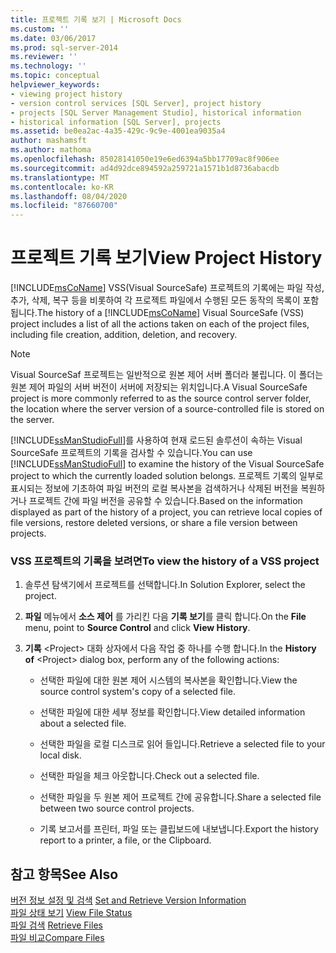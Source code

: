 ```yaml
---
title: 프로젝트 기록 보기 | Microsoft Docs
ms.custom: ''
ms.date: 03/06/2017
ms.prod: sql-server-2014
ms.reviewer: ''
ms.technology: ''
ms.topic: conceptual
helpviewer_keywords:
- viewing project history
- version control services [SQL Server], project history
- projects [SQL Server Management Studio], historical information
- historical information [SQL Server], projects
ms.assetid: be0ea2ac-4a35-429c-9c9e-4001ea9035a4
author: mashamsft
ms.author: mathoma
ms.openlocfilehash: 85028141050e19e6ed6394a5bb17709ac8f906ee
ms.sourcegitcommit: ad4d92dce894592a259721a1571b1d8736abacdb
ms.translationtype: MT
ms.contentlocale: ko-KR
ms.lasthandoff: 08/04/2020
ms.locfileid: "87660700"
---
```

# <a name="view-project-history"></a><span data-ttu-id="97b0f-102">프로젝트 기록 보기</span><span class="sxs-lookup"><span data-stu-id="97b0f-102">View Project History</span></span>
  <span data-ttu-id="97b0f-103">[!INCLUDE[msCoName](../includes/msconame-md.md)] VSS(Visual SourceSafe) 프로젝트의 기록에는 파일 작성, 추가, 삭제, 복구 등을 비롯하여 각 프로젝트 파일에서 수행된 모든 동작의 목록이 포함됩니다.</span><span class="sxs-lookup"><span data-stu-id="97b0f-103">The history of a [!INCLUDE[msCoName](../includes/msconame-md.md)] Visual SourceSafe (VSS) project includes a list of all the actions taken on each of the project files, including file creation, addition, deletion, and recovery.</span></span>  
  
> [!NOTE]  
>  <span data-ttu-id="97b0f-104">Visual SourceSaf 프로젝트는 일반적으로 원본 제어 서버 폴더라 불립니다. 이 폴더는 원본 제어 파일의 서버 버전이 서버에 저장되는 위치입니다.</span><span class="sxs-lookup"><span data-stu-id="97b0f-104">A Visual SourceSafe project is more commonly referred to as the source control server folder, the location where the server version of a source-controlled file is stored on the server.</span></span>  
  
 <span data-ttu-id="97b0f-105">[!INCLUDE[ssManStudioFull](../includes/ssmanstudiofull-md.md)]를 사용하여 현재 로드된 솔루션이 속하는 Visual SourceSafe 프로젝트의 기록을 검사할 수 있습니다.</span><span class="sxs-lookup"><span data-stu-id="97b0f-105">You can use [!INCLUDE[ssManStudioFull](../includes/ssmanstudiofull-md.md)] to examine the history of the Visual SourceSafe project to which the currently loaded solution belongs.</span></span> <span data-ttu-id="97b0f-106">프로젝트 기록의 일부로 표시되는 정보에 기초하여 파일 버전의 로컬 복사본을 검색하거나 삭제된 버전을 복원하거나 프로젝트 간에 파일 버전을 공유할 수 있습니다.</span><span class="sxs-lookup"><span data-stu-id="97b0f-106">Based on the information displayed as part of the history of a project, you can retrieve local copies of file versions, restore deleted versions, or share a file version between projects.</span></span>  
  
### <a name="to-view-the-history-of-a-vss-project"></a><span data-ttu-id="97b0f-107">VSS 프로젝트의 기록을 보려면</span><span class="sxs-lookup"><span data-stu-id="97b0f-107">To view the history of a VSS project</span></span>  
  
1.  <span data-ttu-id="97b0f-108">솔루션 탐색기에서 프로젝트를 선택합니다.</span><span class="sxs-lookup"><span data-stu-id="97b0f-108">In Solution Explorer, select the project.</span></span>  
  
2.  <span data-ttu-id="97b0f-109">**파일** 메뉴에서 **소스 제어** 를 가리킨 다음 **기록 보기**를 클릭 합니다.</span><span class="sxs-lookup"><span data-stu-id="97b0f-109">On the **File** menu, point to **Source Control** and click **View History**.</span></span>  
  
3.  <span data-ttu-id="97b0f-110">**기록** \<Project> 대화 상자에서 다음 작업 중 하나를 수행 합니다.</span><span class="sxs-lookup"><span data-stu-id="97b0f-110">In the **History of** \<Project> dialog box, perform any of the following actions:</span></span>  
  
    -   <span data-ttu-id="97b0f-111">선택한 파일에 대한 원본 제어 시스템의 복사본을 확인합니다.</span><span class="sxs-lookup"><span data-stu-id="97b0f-111">View the source control system's copy of a selected file.</span></span>  
  
    -   <span data-ttu-id="97b0f-112">선택한 파일에 대한 세부 정보를 확인합니다.</span><span class="sxs-lookup"><span data-stu-id="97b0f-112">View detailed information about a selected file.</span></span>  
  
    -   <span data-ttu-id="97b0f-113">선택한 파일을 로컬 디스크로 읽어 들입니다.</span><span class="sxs-lookup"><span data-stu-id="97b0f-113">Retrieve a selected file to your local disk.</span></span>  
  
    -   <span data-ttu-id="97b0f-114">선택한 파일을 체크 아웃합니다.</span><span class="sxs-lookup"><span data-stu-id="97b0f-114">Check out a selected file.</span></span>  
  
    -   <span data-ttu-id="97b0f-115">선택한 파일을 두 원본 제어 프로젝트 간에 공유합니다.</span><span class="sxs-lookup"><span data-stu-id="97b0f-115">Share a selected file between two source control projects.</span></span>  
  
    -   <span data-ttu-id="97b0f-116">기록 보고서를 프린터, 파일 또는 클립보드에 내보냅니다.</span><span class="sxs-lookup"><span data-stu-id="97b0f-116">Export the history report to a printer, a file, or the Clipboard.</span></span>  
  
## <a name="see-also"></a><span data-ttu-id="97b0f-117">참고 항목</span><span class="sxs-lookup"><span data-stu-id="97b0f-117">See Also</span></span>  
 <span data-ttu-id="97b0f-118">[버전 정보 설정 및 검색](../../2014/database-engine/set-and-retrieve-version-information.md) </span><span class="sxs-lookup"><span data-stu-id="97b0f-118">[Set and Retrieve Version Information](../../2014/database-engine/set-and-retrieve-version-information.md) </span></span>  
 <span data-ttu-id="97b0f-119">[파일 상태 보기](../../2014/database-engine/view-file-status.md) </span><span class="sxs-lookup"><span data-stu-id="97b0f-119">[View File Status](../../2014/database-engine/view-file-status.md) </span></span>  
 <span data-ttu-id="97b0f-120">[파일 검색](../../2014/database-engine/retrieve-files.md) </span><span class="sxs-lookup"><span data-stu-id="97b0f-120">[Retrieve Files](../../2014/database-engine/retrieve-files.md) </span></span>  
 [<span data-ttu-id="97b0f-121">파일 비교</span><span class="sxs-lookup"><span data-stu-id="97b0f-121">Compare Files</span></span>](../../2014/database-engine/compare-files.md)  
  
  
